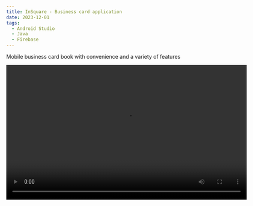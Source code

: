 ```yaml
---
title: InSquare - Business card application
date: 2023-12-01
tags:
  - Android Studio
  - Java
  - Firebase
---
```


Mobile business card book with convenience and a variety of features

<!--more-->

<video width="640" height="360" controls>
  <source src="/uploads/insquare.mp4" type="video/mp4">
  Your browser does not support the video tag.
</video>
